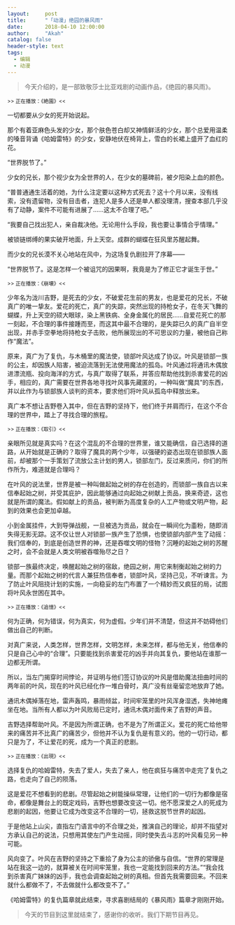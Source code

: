 ```yaml
---
layout:     post
title:      "「动漫」绝园的暴风雨"
date:       2018-04-10 12:00:00
author:     "Akah"
catalog: false
header-style: text
tags:
  - 编辑
  - 动漫
---
```



> 今天介绍的，是一部致敬莎士比亚戏剧的动画作品，《绝园的暴风雨》。 



<small> >> 正在播放：《絶園》<< </small>

一切都要从少女的死开始说起。

那个有着亚麻色头发的少女，那个肤色苍白却又神情鲜活的少女，那个总爱用温柔的嗓音背诵《哈姆雷特》的少女，安静地伏在椅背上，雪白的长裙上盛开了血红的花。

“世界脱节了。”

少女的兄长，那个视少女为全世界的人，在少女的墓碑前，被夕阳染上血的颜色。

“普普通通生活着的她，为什么注定要以这种方式死去？这十个月以来，没有线索，没有遗留物，没有目击者，连犯人是多人还是单人都没理清，搜查本部几乎没有了动静，案件不可能有进展了……这太不合理了吧。”

“我要自己找出犯人，亲自裁决他。无论用什么手段，我也要让事情合乎情理。”

被锁链绑缚的果实破开地面，升上天空。成群的蝴蝶在狂风里苏醒起舞。

而少女的兄长漠不关心地站在风中，为这场复仇剧拉开了序幕——

“世界脱节了。这是怎样一个被诅咒的因果啊，我竟是为了修正它才诞生于世。”

 

<small> >> 正在播放：《崩壊》<< </small>

少年名为泷川吉野，是死去的少女，不破爱花生前的男友，也是爱花的兄长，不破真广的唯一挚友。爱花的死亡，真广的失踪，突然出现的持枪女子，在冬天飞舞的蝴蝶，升上天空的硕大眼球，染上黑铁病、全身金属化的居民……自爱花死亡的那一刻起，不合理的事件接踵而至，而这其中最不合理的，是失踪已久的真广自半空出现，并赤手空拳地将持枪女子击败，他所展现出的不可思议的力量，被他自己称作“魔法”。

原来，真广为了复仇，与木桶里的魔法使，锁部叶风达成了协议。叶风是锁部一族的公主，却因族人陷害，被迫流落到无法使用魔法的孤岛。叶风通过将通讯木偶放进漂流瓶、投向海洋的方式，与真广取得了联系，并答应帮助他找到杀害爱花的凶手，相应的，真广需要在世界各地寻找叶风事先藏匿的，一种叫做“魔具”的东西，并以此作为与锁部族人谈判的资本，要求他们将叶风从孤岛中释放出来。

真广本不想让吉野卷入其中，但在吉野的坚持下，他们终于并肩而行，在这个不合理的世界中，踏上了寻找合理的旅程。

 

<small> >> 正在播放：《取引》<< </small>

亲眼所见就是真实吗？在这个混乱的不合理的世界里，谁又能确信，自己选择的道路，从开始就是正确的？取得了魔具的两个少年，以强硬的姿态出现在锁部族人面前，却被那个一手策划了流放公主计划的男人，锁部左门，反过来质问，你们的所作所为，难道就是合理吗？

在叶风的说法里，世界是被一种叫做起始之树的存在创造的，而锁部一族自古以来信奉起始之树，并受其庇护，因此能够通过向起始之树献上贡品，换来奇迹，这也就是所谓的魔法。假如献上的贡品，被判断为高度复杂的人工产物或文明产物，起到的效果也会更加卓越。

小到金属挂件，大到导弹战舰，一旦被选为贡品，就会在一瞬间化为齑粉，随即消失得无影无踪。这不仅让世人对锁部一族产生了恐惧，也使锁部内部产生了动摇：我们信奉的，到底是创造世界的神，还是吞噬文明的怪物？沉睡的起始之树的苏醒之时，会不会就是人类文明被吞噬殆尽之日？

锁部一族最终决定，唤醒起始之树的宿敌，绝园之树，用它来制衡起始之树的力量。而那个起始之树的代言人兼狂热信奉者，锁部叶风，坚持己见，不听谏言。为了防止叶风阻挠计划的实施，一向稳妥的左门布置了一个精妙而又疯狂的局，试图将叶风永世困在其中。

 

<small> >> 正在播放：《追憶》<< </small>

何为正确，何为错误，何为真实，何为虚假。少年们并不清楚，但这并不妨碍他们做出自己的判断。

对真广来说，人类怎样，世界怎样，文明怎样，未来怎样，都与他无关，他信奉的只是自己心中的“合理”。只要能找到杀害爱花的凶手并向其复仇，要他站在谁那一边都无所谓。

所以，当左门揭穿时间悖论，并证明与他们签订协议的叶风是借助魔法扭曲时间的两年前的叶风，现在的叶风已经化作一堆白骨时，真广没有丝毫留恋地放弃了她。

通讯木偶掉落在地，雷声轰鸣，暴雨倾盆，时间牢笼里的叶风浑身湿透，失神地瘫坐在地。当所有人都以为叶风败局已定时，通讯木偶对面传来了吉野的声音。

吉野选择帮助叶风。不是因为所谓正确，也不是为了所谓正义。爱花的死亡给他带来的痛苦并不比真广的痛苦少，但他并不认为复仇是有意义的。他的一切行动，都只是为了，不让爱花的死，成为一个真正的悲剧。

 

<small> >> 正在播放：《出現》<< </small>

选择复仇的哈姆雷特，失去了爱人，失去了亲人，他在疯狂与痛苦中走完了复仇之路，也走向了自己的陨落。

这是爱花不想看到的悲剧。尽管起始之树能操纵常理，让他们的一切行为都像是宿命，都像是舞台上的既定戏码，吉野也想要改变这一切。他不愿深爱之人的死成为悲剧的起因，他要让它成为改变这不合理的一切，拯救这脱节世界的起因。

于是他站上山尖，直指左门语言中的不合理之处，推演自己的理论，却并不指望对方承认自己的说法，只想用其使左门产生动摇，同时使失去斗志的叶风看见另一种可能。

风向变了。叶风在吉野的坚持之下重拾了身为公主的骄傲与自信。“世界的常理是站在我这一边的，就算被关在时间牢笼里，我也一定能找到回来的方法。”“我会找到杀害真广妹妹的凶手，我也会调查起始之树的真相。但首先我需要回来。不回来就什么都做不了，不去做就什么都改变不了。”

《哈姆雷特》的复仇篇章就此结束，寻求喜剧结局的《暴风雨》篇章才刚刚开始。




> 今天的节目到这里就结束了，感谢你的收听。我们下期节目再见。



